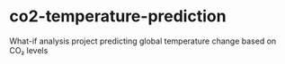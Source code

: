 # co2-temperature-prediction
What-if analysis project predicting global temperature change based on CO₂ levels
